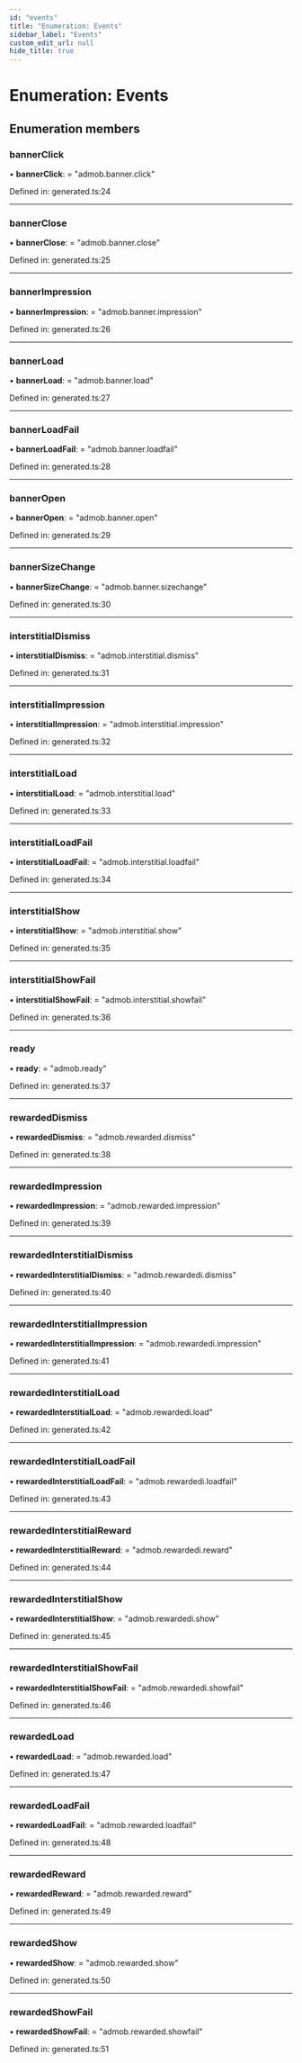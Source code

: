 ```yaml
---
id: "events"
title: "Enumeration: Events"
sidebar_label: "Events"
custom_edit_url: null
hide_title: true
---
```


# Enumeration: Events

## Enumeration members

### bannerClick

• **bannerClick**: = "admob.banner.click"

Defined in: generated.ts:24

___

### bannerClose

• **bannerClose**: = "admob.banner.close"

Defined in: generated.ts:25

___

### bannerImpression

• **bannerImpression**: = "admob.banner.impression"

Defined in: generated.ts:26

___

### bannerLoad

• **bannerLoad**: = "admob.banner.load"

Defined in: generated.ts:27

___

### bannerLoadFail

• **bannerLoadFail**: = "admob.banner.loadfail"

Defined in: generated.ts:28

___

### bannerOpen

• **bannerOpen**: = "admob.banner.open"

Defined in: generated.ts:29

___

### bannerSizeChange

• **bannerSizeChange**: = "admob.banner.sizechange"

Defined in: generated.ts:30

___

### interstitialDismiss

• **interstitialDismiss**: = "admob.interstitial.dismiss"

Defined in: generated.ts:31

___

### interstitialImpression

• **interstitialImpression**: = "admob.interstitial.impression"

Defined in: generated.ts:32

___

### interstitialLoad

• **interstitialLoad**: = "admob.interstitial.load"

Defined in: generated.ts:33

___

### interstitialLoadFail

• **interstitialLoadFail**: = "admob.interstitial.loadfail"

Defined in: generated.ts:34

___

### interstitialShow

• **interstitialShow**: = "admob.interstitial.show"

Defined in: generated.ts:35

___

### interstitialShowFail

• **interstitialShowFail**: = "admob.interstitial.showfail"

Defined in: generated.ts:36

___

### ready

• **ready**: = "admob.ready"

Defined in: generated.ts:37

___

### rewardedDismiss

• **rewardedDismiss**: = "admob.rewarded.dismiss"

Defined in: generated.ts:38

___

### rewardedImpression

• **rewardedImpression**: = "admob.rewarded.impression"

Defined in: generated.ts:39

___

### rewardedInterstitialDismiss

• **rewardedInterstitialDismiss**: = "admob.rewardedi.dismiss"

Defined in: generated.ts:40

___

### rewardedInterstitialImpression

• **rewardedInterstitialImpression**: = "admob.rewardedi.impression"

Defined in: generated.ts:41

___

### rewardedInterstitialLoad

• **rewardedInterstitialLoad**: = "admob.rewardedi.load"

Defined in: generated.ts:42

___

### rewardedInterstitialLoadFail

• **rewardedInterstitialLoadFail**: = "admob.rewardedi.loadfail"

Defined in: generated.ts:43

___

### rewardedInterstitialReward

• **rewardedInterstitialReward**: = "admob.rewardedi.reward"

Defined in: generated.ts:44

___

### rewardedInterstitialShow

• **rewardedInterstitialShow**: = "admob.rewardedi.show"

Defined in: generated.ts:45

___

### rewardedInterstitialShowFail

• **rewardedInterstitialShowFail**: = "admob.rewardedi.showfail"

Defined in: generated.ts:46

___

### rewardedLoad

• **rewardedLoad**: = "admob.rewarded.load"

Defined in: generated.ts:47

___

### rewardedLoadFail

• **rewardedLoadFail**: = "admob.rewarded.loadfail"

Defined in: generated.ts:48

___

### rewardedReward

• **rewardedReward**: = "admob.rewarded.reward"

Defined in: generated.ts:49

___

### rewardedShow

• **rewardedShow**: = "admob.rewarded.show"

Defined in: generated.ts:50

___

### rewardedShowFail

• **rewardedShowFail**: = "admob.rewarded.showfail"

Defined in: generated.ts:51
